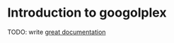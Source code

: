 # Introduction to googolplex

TODO: write [great documentation](http://jacobian.org/writing/great-documentation/what-to-write/)
